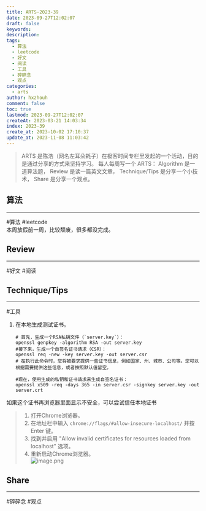 ```yaml
---
title: ARTS-2023-39
date: 2023-09-27T12:02:07
draft: false
keywords: 
description: 
tags:
  - 算法
  - leetcode
  - 好文
  - 阅读
  - 工具
  - 碎碎念
  - 观点
categories:
  - arts
author: hxzhouh
comment: false
toc: true
lastmod: 2023-09-27T12:02:07
createAt: 2023-03-21 14:03:34
index: 2023-39
create_at: 2023-10-02 17:10:37
update_at: 2023-11-08 11:03:42
---
```


>ARTS 是陈浩（网名左耳朵耗子）在极客时间专栏里发起的一个活动，目的是通过分享的方式来坚持学习。 每人每周写一个 ARTS： Algorithm 是一道算法题， Review 是读一篇英文文章， Technique/Tips 是分享一个小技术， Share 是分享一个观点。

<!-- more -->

## 算法
---
#算法 #leetcode  
本周放假前一周，比较颓废，很多都没完成。
## Review
---
#好文 #阅读

## Technique/Tips
---
#工具  

1. 在本地生成测试证书。
	```shell
	# 首先，生成一个RSA私钥文件（`server.key`）：
	openssl genpkey -algorithm RSA -out server.key
	#接下来，生成一个自签名证书请求（CSR）：
	openssl req -new -key server.key -out server.csr
	# 在执行此命令时，您将被要求提供一些证书信息，例如国家、州、城市、公司等。您可以根据需要提供这些信息，或者按照默认值留空。

	#现在，使用生成的私钥和证书请求来生成自签名证书：
	openssl x509 -req -days 365 -in server.csr -signkey server.key -out server.crt
	```
如果这个证书再浏览器里面显示不安全，可以尝试信任本地证书

>1. 打开Chrome浏览器。  
>2. 在地址栏中输入 `chrome://flags/#allow-insecure-localhost/` 并按 Enter 键。  
>3. 找到并启用 "Allow invalid certificates for resources loaded from localhost" 选项。 
>4. 重新启动Chrome浏览器。  
![image.png](https://images.hxzhouh.com/blog-images/2023/09/c72bb8fc1990bb18c394ae237d8b4ad9.png)

## Share
---
#碎碎念 #观点

